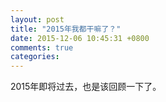 ```yaml
---
layout: post
title: "2015年我都干嘛了？"
date: 2015-12-06 10:45:31 +0800
comments: true
categories: 
---
```

2015年即将过去，也是该回顾一下了。